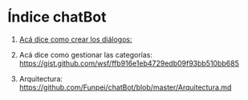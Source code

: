 # Índice chatBot

1. [Acá dice como crear los diálogos:](
https://gist.github.com/wsf/19e2254bf3ce952ce9b5dfc672f5ae9c)

2. Acá dice como gestionar las categorías:
https://gist.github.com/wsf/ffb916e1eb4729edb09f93bb510bb685


3. Arquitectura:
https://github.com/Funpei/chatBot/blob/master/Arquitectura.md
